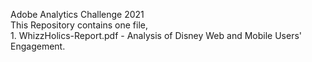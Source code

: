 Adobe Analytics Challenge 2021  
    This Repository contains one file,  
    1. WhizzHolics-Report.pdf - Analysis of Disney Web and Mobile Users' Engagement.
